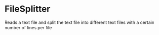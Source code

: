 # FileSplitter
Reads a text file and split the text file into different text files with a certain number of lines per file
